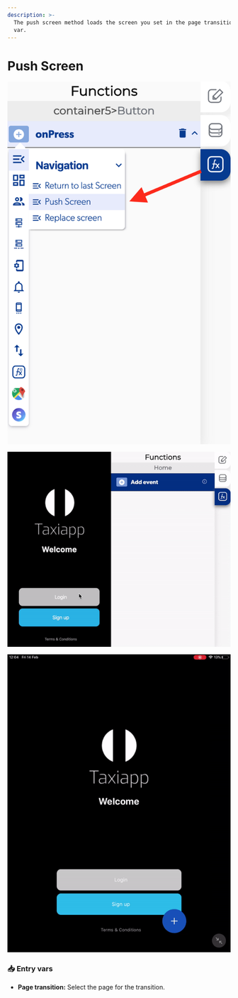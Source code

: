 ```yaml
---
description: >-
  The push screen method loads the screen you set in the page transition entry
  var.
---
```


# Push Screen

![](../../../.gitbook/assets/captura-de-pantalla-2020-02-10-a-la-s-10.13.10.png)

![](../../../.gitbook/assets/ezgif.com-video-to-gif-1.gif)

![](../../../.gitbook/assets/ezgif.com-video-to-gif-2.gif)



### 📥 Entry vars <a id="entry-vars"></a>

* **Page transition:** Select the page for the transition.

